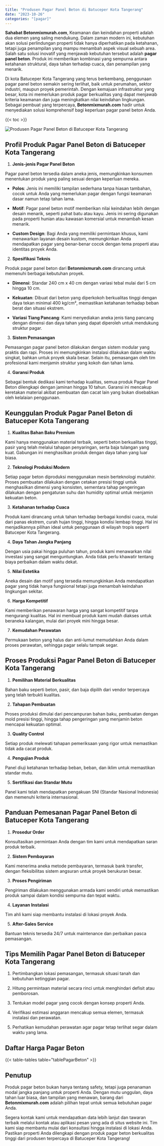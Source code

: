 ```yaml
---
title: "Produsen Pagar Panel Beton di Batuceper Kota Tangerang"
date: "2023-10-26"
categories: "[pagar]"
---
```


**Sahabat Betonmixmurah.com**, Keamanan dan keindahan properti adalah dua elemen yang saling mendukung. Dalam zaman modern ini, kebutuhan akan solusi perlindungan properti tidak hanya diperhatikan pada ketahanan, tetapi juga penampilan yang mampu menambah aspek visual sebuah area. Salah satu solusi inovatif yang menjawab kebutuhan tersebut adalah **pagar panel beton**. Produk ini memberikan kombinasi yang sempurna antara ketahanan struktural, daya tahan terhadap cuaca, dan penampilan yang menarik.  

Di kota Batuceper Kota Tangerang yang terus berkembang, penggunaan pagar panel beton semakin sering terlihat, baik untuk perumahan, sektor industri, maupun proyek pemerintah. Dengan kemajuan infrastruktur yang besar, kota ini memerlukan produk pagar berkualitas yang dapat menjawab kriteria keamanan dan juga meningkatkan nilai keindahan lingkungan. Sebagai pembuat yang terpercaya, **Betonmixmurah.com** hadir untuk menyediakan solusi komprehensif bagi keperluan pagar panel beton Anda.

{{< toc >}}

![Produsen Pagar Panel Beton di Batuceper Kota Tangerang](/images/pagar/pagar-beton-14.jpg)

## Profil Produk Pagar Panel Beton di Batuceper Kota Tangerang

1. **Jenis-jenis Pagar Panel Beton**  

Pagar panel beton tersedia dalam aneka jenis, memungkinkan konsumen menentukan produk yang paling sesuai dengan keperluan mereka.  

- **Polos**: Jenis ini memiliki tampilan sederhana tanpa hiasan tambahan, cocok untuk Anda yang memerlukan pagar dengan fungsi keamanan dasar namun tetap tahan lama.  

- **Motif**: Pagar panel beton motif memberikan nilai keindahan lebih dengan desain menarik, seperti pahat batu atau kayu. Jenis ini sering digunakan pada properti hunian atau kawasan komersial untuk menambah kesan menarik.  

- **Custom Design**: Bagi Anda yang memiliki permintaan khusus, kami menawarkan layanan desain kustom, memungkinkan Anda mendapatkan pagar yang benar-benar cocok dengan tema properti atau identitas proyek Anda.  

2. **Spesifikasi Teknis**  

Produk pagar panel beton dari **Betonmixmurah.com** dirancang untuk memenuhi berbagai kebutuhan proyek.  

- **Dimensi**: Standar 240 cm x 40 cm dengan variasi tebal mulai dari 5 cm hingga 10 cm.  

- **Kekuatan**: Dibuat dari beton yang diperkokoh berkualitas tinggi dengan daya tekan minimal 400 kg/cm², memastikan ketahanan terhadap beban berat dan situasi ekstrem.  

- **Variasi Tiang Pancang**: Kami menyediakan aneka jenis tiang pancang dengan dimensi dan daya tahan yang dapat diperoleh untuk mendukung struktur pagar.  

3. **Sistem Pemasangan**  

Pemasangan pagar panel beton dilakukan dengan sistem modular yang praktis dan rapi. Proses ini memungkinkan instalasi dilakukan dalam waktu singkat, bahkan untuk proyek skala besar. Selain itu, pemasangan oleh tim profesional kami menjamin struktur yang kokoh dan tahan lama.  

4. **Garansi Produk**  

Sebagai bentuk dedikasi kami terhadap kualitas, semua produk Pagar Panel Beton dilengkapi dengan jaminan hingga 10 tahun. Garansi ini mencakup keretakan material akibat pembuatan dan cacat lain yang bukan disebabkan oleh kelalaian penggunaan.

## Keunggulan Produk Pagar Panel Beton di Batuceper Kota Tangerang 

1. **Kualitas Bahan Baku Premium**  

Kami hanya menggunakan material terbaik, seperti beton berkualitas tinggi, pasir yang telah melalui tahapan penyaringan, serta baja tulangan yang kuat. Gabungan ini menghasilkan produk dengan daya tahan yang luar biasa.  

2. **Teknologi Produksi Modern**  

Setiap pagar beton diproduksi menggunakan mesin berteknologi mutakhir. Proses pembuatan dilakukan dengan cetakan presisi tinggi untuk menghasilkan dimensi yang konsisten, sementara tahap pengeringan dilakukan dengan pengaturan suhu dan humidity optimal untuk menjamin kekuatan beton.  

3. **Ketahanan terhadap Cuaca**  

Produk kami dirancang untuk tahan terhadap berbagai kondisi cuaca, mulai dari panas ekstrem, curah hujan tinggi, hingga kondisi lembap tinggi. Hal ini menjadikannya pilihan ideal untuk penggunaan di wilayah tropis seperti Batuceper Kota Tangerang.  

4. **Daya Tahan Jangka Panjang**  

Dengan usia pakai hingga puluhan tahun, produk kami menawarkan nilai investasi yang sangat menguntungkan. Anda tidak perlu khawatir tentang biaya perbaikan dalam waktu dekat.  

5. **Nilai Estetika**  

Aneka desain dan motif yang tersedia memungkinkan Anda mendapatkan pagar yang tidak hanya fungsional tetapi juga menambah keindahan lingkungan sekitar.  

6. **Harga Kompetitif**  

Kami memberikan penawaran harga yang sangat kompetitif tanpa mengurangi kualitas. Hal ini membuat produk kami mudah diakses untuk beraneka kalangan, mulai dari proyek mini hingga besar.  

7. **Kemudahan Perawatan**  

Permukaan beton yang halus dan anti-lumut memudahkan Anda dalam proses perawatan, sehingga pagar selalu tampak segar.

## Proses Produksi Pagar Panel Beton di Batuceper Kota Tangerang

1. **Pemilihan Material Berkualitas**  

Bahan baku seperti beton, pasir, dan baja dipilih dari vendor terpercaya yang telah terbukti kualitas.

2. **Tahapan Pembuatan**  

Proses produksi dimulai dari pencampuran bahan baku, pembuatan dengan mold presisi tinggi, hingga tahap pengeringan yang menjamin beton mencapai kekuatan optimal.

3. **Quality Control**  

Setiap produk melewati tahapan pemeriksaan yang rigor untuk memastikan tidak ada cacat produk.

4. **Pengujian Produk**  

Panel diuji ketahanan terhadap beban, beban, dan iklim untuk memastikan standar mutu.

5. **Sertifikasi dan Standar Mutu**  

Panel kami telah mendapatkan pengakuan SNI (Standar Nasional Indonesia) dan memenuhi kriteria internasional.

## Panduan Pemesanan Pagar Panel Beton di Batuceper Kota Tangerang

1. **Prosedur Order**  

Konsultasikan permintaan Anda dengan tim kami untuk mendapatkan saran produk terbaik.

2. **Sistem Pembayaran**  

Kami menerima aneka metode pembayaran, termasuk bank transfer, dengan fleksibilitas sistem angsuran untuk proyek berukuran besar.

3. **Proses Pengiriman**  

Pengiriman dilakukan menggunakan armada kami sendiri untuk memastikan produk sampai dalam kondisi sempurna dan tepat waktu.

4. **Layanan Instalasi**  

Tim ahli kami siap membantu instalasi di lokasi proyek Anda.

5. **After-Sales Service**  

Bantuan teknis tersedia 24/7 untuk maintenance dan perbaikan pasca pemasangan.

## Tips Memilih Pagar Panel Beton di Batuceper Kota Tangerang

1. Pertimbangkan lokasi pemasangan, termasuk situasi tanah dan kebutuhan ketinggian pagar.  

2. Hitung permintaan material secara rinci untuk menghindari defisit atau pemborosan.  

3. Tentukan model pagar yang cocok dengan konsep properti Anda.  

4. Verifikasi estimasi anggaran mencakup semua elemen, termasuk instalasi dan perawatan.  

5. Perhatikan kemudahan perawatan agar pagar tetap terlihat segar dalam waktu yang lama.

## Daftar Harga Pagar Beton

{{< table-tables table="tablePagarBeton" >}}

## Penutup

Produk pagar beton bukan hanya tentang safety, tetapi juga penanaman modal jangka panjang untuk properti Anda. Dengan mutu unggulan, daya tahan luar biasa, dan tampilan yang menawan, barang dari **Betonmixmurah.com** adalah pilihan tepat untuk semua kebutuhan pagar Anda.  

Segera kontak kami untuk mendapatkan data lebih lanjut dan tawaran terbaik melalui kontak atau aplikasi pesan yang ada di situs website ini. Tim kami siap membantu mulai dari konsultasi hingga instalasi di lokasi Anda. Pastikan properti Anda dilengkapi dengan produk pagar beton berkualitas tinggi dari produsen terpercaya di Batuceper Kota Tangerang!